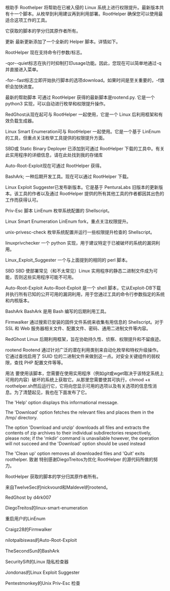根助手
Roothelper 将帮助在已被入侵的 Linux 系统上进行权限提升。最新版本共有十一个脚本。从枚举到利用建议再到利用部署。RootHelper 确保您可以使用最适合这项工作的工具。

它获取的脚本的学分归其原作者所有。

更新
最新更新添加了一个全新的 Helper 脚本。详情如下。

RootHelper 现在支持命令行参数/标志。

-qor--quiet标志在执行时抑制打印usage功能。因此，您现在可以简单地通过-q并直接进入菜单。

-for--fast标志立即开始执行脚本的选项download。如果时间是至关重要的，-f旗帜会加快进度。

最新的帮助脚本
可通过 RootHelper 获得的最新脚本是rootend.py. 它是一个 python3 实现，可以自动进行枚举和权限提升操作。

RedGhost从现在起可与 RootHelper 一起使用，它是一个 Linux 后利用框架和有效负载生成器。

Linux Smart Enumeration可与 RootHelper 一起使用。它是一个基于 LinEnum 的工具，但重点关注枚举工具提供的权限提升方面。

SBD或 Static Binary Deployer 已添加到可通过 RootHelper 下载的工具中。有关此实用程序的详细信息，请在此处找到我的存储库

Auto-Root-Exploit现在可通过 RootHelper 获得。

BashArk; 一种后期开发工具。现在可以通过 RootHelper 下载。

Linux Exploit Suggester已发布新版本。它是基于 PenturaLabs 旧版本的更新版本。该工具的作者以及通过 RootHelper 提供的所有其他工具的作者都因其出色的工作而获得认可。

Priv-Esc 脚本
LinEnum
枚举系统配置的 Shellscript。

Linux Smart Enumeration
LinEnum fork，重点关注权限提升。

unix-privesc-check 
枚举系统配置并运行一些权限提升检查的 Shellscript。

linuxprivchecker
一个 python 实现，用于建议特定于已被破坏的系统的漏洞利用。

Linux_Exploit_Suggester
一个与上面提到的相同的 perl 脚本。

SBD
SBD 使部署常见（和不太常见）Linux 实用程序的静态二进制文件成为可能，否则这些实用程序可能不可用。

Auto-Root-Exploit
Auto-Root-Exploit 是一个 shell 脚本，它从Exploit-DB下载并执行所有已知的公开可用的漏洞利用，用于您通过工具的命令行参数指定的系统和内核版本。

BashArk
BashArk 是用 Bash 编写的后期利用工具。

Firmwalker
通过搜索已安装的固件文件系统来收集有用信息的 Shellscript。对于 SSL 和 Web 服务器相关文件、配置文件、密码、通用二进制文件等内容。

RedGhost
Linux 后期利用框架，旨在协助持久性、侦察、权限提升和不留痕迹。

rootend
Rootend 通过针对广泛的潜在利用类别来自动化枚举和特权升级操作。它通过查找启用了 SUID 位的二进制文件来做到这一点。对安全关键组件的弱权限，查找 PHP 配置文件等等。

用法
要使用该脚本，您需要在使用实用程序（例如git或wget取决于该特定系统上可用的内容）破坏的系统上获取它。从那里您需要使其可执行，chmod +x roothelper.sh然后运行它，它将向您显示可用的选项以及有关选项的信息性消息。为了清楚起见，我也在下面发布了它。

The 'Help' option displays this informational message.

The 'Download' option fetches the relevant files and places them in the /tmp/ directory.

The option 'Download and unzip' downloads all files and extracts the contents of zip archives to their individual subdirectories respectively, please
note; if the 'mkdir' command is unavailable however, the operation will not succeed and the 'Download' option should be used instead

The 'Clean up' option removes all downloaded files and 'Quit' exits roothelper.
致谢
特别感谢DiegoTreitos为优化 RootHelper 的源代码所做的努力。

RootHelper 获取的脚本的学分归其原作者所有。

来自TwelveSec的nickvourd和Maldevel的rootend。

RedGhost by d4rk007

DiegoTreitos的linux-smart-enumeration

重启用户的LinEnum

Craigz28的Firmwalker

nilotpalbiswas的Auto-Root-Exploit

TheSecondSun的BashArk

SecuritySift的Linux 隐私检查器

Jondonas的Linux Exploit Suggester

Pentestmonkey的Unix Priv-Esc 检查
